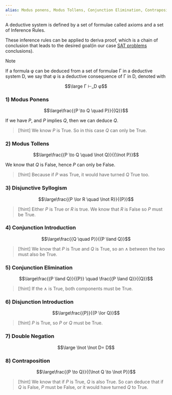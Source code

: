 ```yaml
---
alias: Modus ponens, Modus Tollens, Conjunction Elimination, Contraposition, Contrapositive
---
```


A deductive system is defined by a set of formulae called axioms and a set of Inference Rules.

These inference rules can be applied to deriva proof, which is a chain of conclusion that leads to the desired goal(in our case [SAT problems](Propositional%20Satisfiability.md) conclusions).

> [!note]
> If a formula φ can be deduced from
a set of formulae Γ in a deductive
system D, we say that φ is a
deductive consequence of Γ in D,
denoted with
>
> $$\large Γ ⊢_D φ$$


### 1) Modus Ponens

$$\large\frac{{P \to Q \quad P}}{{Q}}$$

If we have $P$, and $P$ implies $Q$, then we can deduce $Q$.

> [!hint]
> We know $P$ is True.
> So in this case $Q$ can only be True.


### 2) Modus Tollens

$$\large\frac{{P \to Q \quad \lnot Q}}{{\lnot P}}$$

We know that $Q$ is False, hence $P$ can only be False.

> [!hint]
> Because if $P$ was True, it would have turned $Q$ True too.


### 3) Disjunctive Syllogism

$$\large\frac{{P \lor R \quad \lnot R}}{{P}}$$


> [!hint]
> Either $P$ is True or $R$ is true.
> We know that $R$ is False so $P$ must be True.


### 4) Conjunction Introduction

$$\large\frac{{Q \quad P}}{{P \land Q}}$$

> [!hint]
> We know that $P$ is True and $Q$ is True, so an $\land$ between the two must also be True.


### 5) Conjunction Elimination

$$\large\frac{{P \land Q}}{{P}} \quad \frac{{P \land Q}}{{Q}}$$

> [!hint]
> If the $\land$ is True, both components must be True.


### 6) Disjunction Introduction

$$\large\frac{{P}}{{P \lor Q}}$$

> [!hint]
> $P$ is True, so $P$ or $Q$ must be True.


### 7) Double Negation

$$\large \lnot \lnot D= D$$


### 8) Contraposition

$$\large\frac{{P \to Q}}{{\lnot Q \to \lnot P}}$$

> [!hint]
> We know that if $P$ is True, $Q$ is also True.
> So can deduce that if $Q$ is False, $P$ must be False, or it would have turned $Q$ to True.

